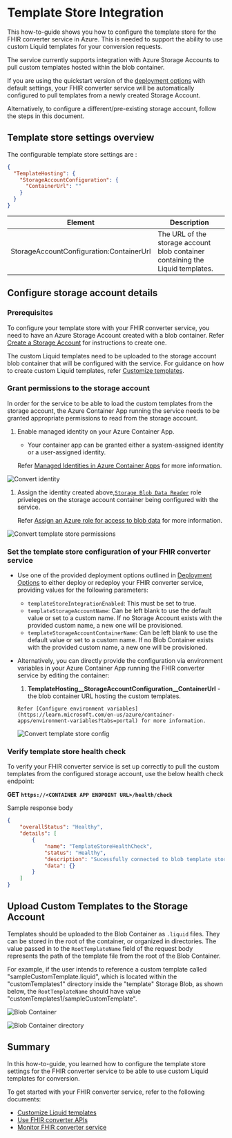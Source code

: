 # Template Store Integration

This how-to-guide shows you how to configure the template store for the FHIR converter service in Azure. This is needed to support the ability to use custom Liquid templates for your conversion requests.

The service currently supports integration with Azure Storage Accounts to pull custom templates hosted within the blob container.

If you are using the quickstart version of the [deployment options](deployment-options.md#default-settings) with default settings, your FHIR converter service will be automatically configured to pull templates from a newly created Storage Account.

Alternatively, to configure a different/pre-existing storage account, follow the steps in this document.

## Template store settings overview

The configurable template store settings are :

```json
{
  "TemplateHosting": {
    "StorageAccountConfiguration": {
      "ContainerUrl": ""
    }
  }
}
```

| Element                    | Description |
| -------------------------- | --- |
| StorageAccountConfiguration:ContainerUrl | The URL of the storage account blob container containing the Liquid templates. |

## Configure storage account details

### Prerequisites

To configure your template store with your FHIR converter service, you need to have an Azure Storage Account created with a blob container. Refer [Create a Storage Account](https://learn.microsoft.com/en-us/azure/storage/common/storage-account-create?tabs=azure-portal) for instructions to create one.

The custom Liquid templates need to be uploaded to the storage account blob container that will be configured with the service.
For guidance on how to create custom Liquid templates, refer [Customize templates](customize-templates.md).

### Grant permissions to the storage account

In order for the service to be able to load the custom templates from the storage account, the Azure Container App running the service needs to be granted appropriate permissions to read from the storage account.

1. Enable managed identity on your Azure Container App.
    * Your container app can be granted either a system-assigned identity or a user-assigned identity.

   Refer [Managed Identities in Azure Container Apps](https://learn.microsoft.com/en-us/azure/container-apps/managed-identity?tabs=portal%2Cdotnet) for more information.

![Convert identity](../images/convert-identity.png)

1. Assign the identity created above,[`Storage Blob Data Reader`](https://learn.microsoft.com/en-us/azure/role-based-access-control/built-in-roles/storage#storage-blob-data-reader) role priveleges on the storage account container being configured with the service.

   Refer [Assign an Azure role for access to blob data](https://learn.microsoft.com/en-us/azure/storage/blobs/assign-azure-role-data-access?tabs=portal) for more information.

![Convert template store permissions](../images/convert-template-store-permissions.png)

### Set the template store configuration of your FHIR converter service

  * Use one of the provided deployment options outlined in [Deployment Options](deployment-options.md) to either deploy or redeploy your FHIR converter service, providing values for the following parameters:
    * ```templateStoreIntegrationEnabled```: This must be set to true.
    * ```templateStorageAccountName```: Can be left blank to use the default value or set to a custom name. If no Storage Account exists with the provided custom name, a new one will be provisioned.
    * ```templateStorageAccountContainerName```: Can be left blank to use the default value or set to a custom name. If no Blob Container exists with the provided custom name, a new one will be provisioned.

  * Alternatively, you can directly provide the configuration via environment variables in your Azure Container App running the FHIR converter service by editing the container:
      1. **TemplateHosting__StorageAccountConfiguration__ContainerUrl** - the blob container URL hosting the custom templates.

        Refer [Configure environment variables](https://learn.microsoft.com/en-us/azure/container-apps/environment-variables?tabs=portal) for more information.

      ![Convert template store config](../images/convert-template-store-config.png)

### Verify template store health check

To verify your FHIR converter service is set up correctly to pull the custom templates from the configured storage account, use the below health check endpoint:

**GET `https://<CONTAINER APP ENDPOINT URL>/health/check`**

Sample response body

```json
{
    "overallStatus": "Healthy",
    "details": [
        {
            "name": "TemplateStoreHealthCheck",
            "status": "Healthy",
            "description": "Sucessfully connected to blob template store.",
            "data": {}
        }
    ]
}
```

## Upload Custom Templates to the Storage Account

Templates should be uploaded to the Blob Container as ```.liquid``` files. They can be stored in the root of the container, or organized in directories. The value passed in to the ```RootTemplateName``` field of the request body represents the path of the template file from the root of the Blob Container.

For example, if the user intends to reference a custom template called "sampleCustomTemplate.liquid", which is located within the "customTemplates1" directory inside the "template" Storage Blob, as shown below, the ```RootTemplateName``` should have value "customTemplates1/sampleCustomTemplate".

![Blob Container](../images/convert-blobcontainer.png)

![Blob Container directory](../images/convert-blobcontainerdir.png)

## Summary

In this how-to-guide, you learned how to configure the template store settings for the FHIR converter service to be able to use custom Liquid templates for conversion.

To get started with your FHIR converter service, refer to the following documents:

* [Customize Liquid templates](customize-templates.md)
* [Use FHIR converter APIs](use-convert-web-apis.md)
* [Monitor FHIR converter service](monitoring.md)
